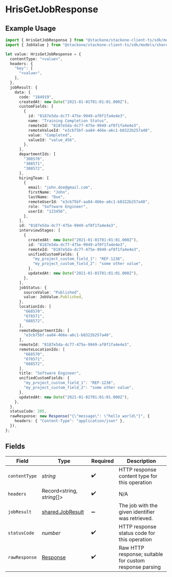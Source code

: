 # HrisGetJobResponse

## Example Usage

```typescript
import { HrisGetJobResponse } from "@stackone/stackone-client-ts/sdk/models/operations";
import { JobValue } from "@stackone/stackone-client-ts/sdk/models/shared";

let value: HrisGetJobResponse = {
  contentType: "<value>",
  headers: {
    "key": [
      "<value>",
    ],
  },
  jobResult: {
    data: {
      code: "184919",
      createdAt: new Date("2021-01-01T01:01:01.000Z"),
      customFields: [
        {
          id: "8187e5da-dc77-475e-9949-af0f1fa4e4e3",
          name: "Training Completion Status",
          remoteId: "8187e5da-dc77-475e-9949-af0f1fa4e4e3",
          remoteValueId: "e3cb75bf-aa84-466e-a6c1-b8322b257a48",
          value: "Completed",
          valueId: "value_456",
        },
      ],
      departmentIds: [
        "308570",
        "308571",
        "308572",
      ],
      hiringTeam: [
        {
          email: "john.doe@gmail.com",
          firstName: "John",
          lastName: "Doe",
          remoteUserId: "e3cb75bf-aa84-466e-a6c1-b8322b257a48",
          role: "Software Engineer",
          userId: "123456",
        },
      ],
      id: "8187e5da-dc77-475e-9949-af0f1fa4e4e3",
      interviewStages: [
        {
          createdAt: new Date("2021-01-01T01:01:01.000Z"),
          id: "8187e5da-dc77-475e-9949-af0f1fa4e4e3",
          remoteId: "8187e5da-dc77-475e-9949-af0f1fa4e4e3",
          unifiedCustomFields: {
            "my_project_custom_field_1": "REF-1236",
            "my_project_custom_field_2": "some other value",
          },
          updatedAt: new Date("2021-01-01T01:01:01.000Z"),
        },
      ],
      jobStatus: {
        sourceValue: "Published",
        value: JobValue.Published,
      },
      locationIds: [
        "668570",
        "678571",
        "688572",
      ],
      remoteDepartmentIds: [
        "e3cb75bf-aa84-466e-a6c1-b8322b257a48",
      ],
      remoteId: "8187e5da-dc77-475e-9949-af0f1fa4e4e3",
      remoteLocationIds: [
        "668570",
        "678571",
        "688572",
      ],
      title: "Software Engineer",
      unifiedCustomFields: {
        "my_project_custom_field_1": "REF-1236",
        "my_project_custom_field_2": "some other value",
      },
      updatedAt: new Date("2021-01-01T01:01:01.000Z"),
    },
  },
  statusCode: 205,
  rawResponse: new Response("{\"message\": \"hello world\"}", {
    headers: { "Content-Type": "application/json" },
  }),
};
```

## Fields

| Field                                                                 | Type                                                                  | Required                                                              | Description                                                           |
| --------------------------------------------------------------------- | --------------------------------------------------------------------- | --------------------------------------------------------------------- | --------------------------------------------------------------------- |
| `contentType`                                                         | *string*                                                              | :heavy_check_mark:                                                    | HTTP response content type for this operation                         |
| `headers`                                                             | Record<string, *string*[]>                                            | :heavy_check_mark:                                                    | N/A                                                                   |
| `jobResult`                                                           | [shared.JobResult](../../../sdk/models/shared/jobresult.md)           | :heavy_minus_sign:                                                    | The job with the given identifier was retrieved.                      |
| `statusCode`                                                          | *number*                                                              | :heavy_check_mark:                                                    | HTTP response status code for this operation                          |
| `rawResponse`                                                         | [Response](https://developer.mozilla.org/en-US/docs/Web/API/Response) | :heavy_check_mark:                                                    | Raw HTTP response; suitable for custom response parsing               |